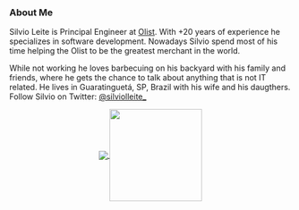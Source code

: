 ### About Me

Silvio Leite is Principal Engineer at [Olist](https://www.olist.com). With +20 years of experience he specializes in software development. Nowadays Silvio spend most of his time helping the Olist to be the greatest merchant in the world.

While not working he loves barbecuing on his backyard with his family and friends, where he gets the chance to talk about anything that is not IT related. He lives in Guaratinguetá, SP, Brazil with his wife and his daugthers. Follow Silvio on Twitter: [@silviolleite_](https://twitter.com/silviolleite_)

<p align="center">
  <a href="https://github.com/silviolleite?tab=repositories">
    <img
      align="center"
      src="https://github-readme-stats.vercel.app/api/top-langs/?username=silviolleite&layout=compact"
    />
  </a>
  <a href="https://github.com/silviolleite?tab=repositories">
    <img
      align="center"
      height="165"
      src="https://github-readme-stats.vercel.app/api?username=silviolleite&count_private=true&show_icons=true&custom_title=Github%20Status&hide=issues"
    />
  </a>
</p>

